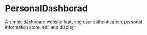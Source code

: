 # PersonalDashborad
A simple dashboard website featuring user authentication, personal information store, edit and display.
